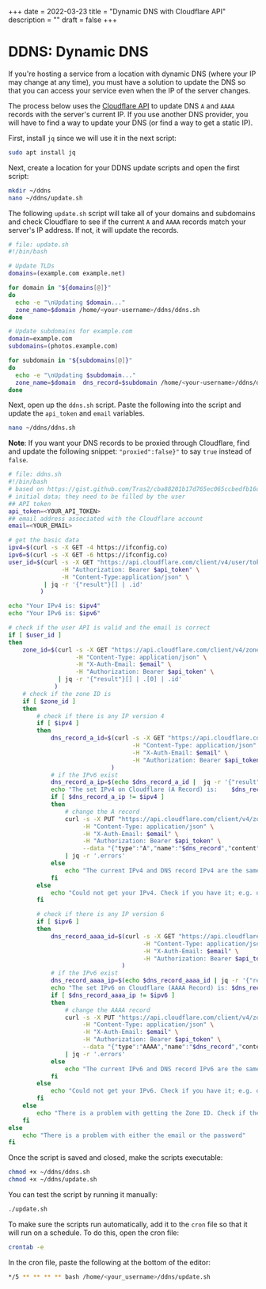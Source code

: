+++
date = 2022-03-23
title = "Dynamic DNS with Cloudflare API"
description = ""
draft = false
+++

# DDNS: Dynamic DNS

If you're hosting a service from a location with dynamic DNS (where your IP may
change at any time), you must have a solution to update the DNS so that you can
access your service even when the IP of the server changes.

The process below uses the [Cloudflare API](https://api.cloudflare.com/) to
update DNS `A` and `AAAA` records with the server's current IP. If you use
another DNS provider, you will have to find a way to update your DNS (or find a
way to get a static IP).

First, install `jq` since we will use it in the next script:

```sh
sudo apt install jq
```

Next, create a location for your DDNS update scripts and open the first script:

```sh
mkdir ~/ddns
nano ~/ddns/update.sh
```

The following `update.sh` script will take all of your domains and subdomains
and check Cloudflare to see if the current `A` and `AAAA` records match your
server's IP address. If not, it will update the records.

```sh
# file: update.sh
#!/bin/bash

# Update TLDs
domains=(example.com example.net)

for domain in "${domains[@]}"
do
  echo -e "\nUpdating $domain..."
  zone_name=$domain /home/<your-username>/ddns/ddns.sh
done

# Update subdomains for example.com
domain=example.com
subdomains=(photos.example.com)

for subdomain in "${subdomains[@]}"
do
  echo -e "\nUpdating $subdomain..."
  zone_name=$domain  dns_record=$subdomain /home/<your-username>/ddns/ddns.sh
done
```

Next, open up the `ddns.sh` script. Paste the following into the script and
update the `api_token` and `email` variables.

```sh
nano ~/ddns/ddns.sh
```

**Note**: If you want your DNS records to be proxied through Cloudflare, find
and update the following snippet: `"proxied":false}"` to say `true` instead of
`false`.

```sh
# file: ddns.sh
#!/bin/bash
# based on https://gist.github.com/Tras2/cba88201b17d765ec065ccbedfb16d9a
# initial data; they need to be filled by the user
## API token
api_token=<YOUR_API_TOKEN>
## email address associated with the Cloudflare account
email=<YOUR_EMAIL>

# get the basic data
ipv4=$(curl -s -X GET -4 https://ifconfig.co)
ipv6=$(curl -s -X GET -6 https://ifconfig.co)
user_id=$(curl -s -X GET "https://api.cloudflare.com/client/v4/user/tokens/verify" \
               -H "Authorization: Bearer $api_token" \
               -H "Content-Type:application/json" \
          | jq -r '{"result"}[] | .id'
         )

echo "Your IPv4 is: $ipv4"
echo "Your IPv6 is: $ipv6"

# check if the user API is valid and the email is correct
if [ $user_id ]
then
    zone_id=$(curl -s -X GET "https://api.cloudflare.com/client/v4/zones?name=$zone_name&status=active" \
                   -H "Content-Type: application/json" \
                   -H "X-Auth-Email: $email" \
                   -H "Authorization: Bearer $api_token" \
              | jq -r '{"result"}[] | .[0] | .id'
             )
    # check if the zone ID is
    if [ $zone_id ]
    then
        # check if there is any IP version 4
        if [ $ipv4 ]
        then
            dns_record_a_id=$(curl -s -X GET "https://api.cloudflare.com/client/v4/zones/$zone_id/dns_records?type=A&name=$dns_record"  \
                                   -H "Content-Type: application/json" \
                                   -H "X-Auth-Email: $email" \
                                   -H "Authorization: Bearer $api_token"
                             )
            # if the IPv6 exist
            dns_record_a_ip=$(echo $dns_record_a_id |  jq -r '{"result"}[] | .[0] | .content')
            echo "The set IPv4 on Cloudflare (A Record) is:    $dns_record_a_ip"
            if [ $dns_record_a_ip != $ipv4 ]
            then
                # change the A record
                curl -s -X PUT "https://api.cloudflare.com/client/v4/zones/$zone_id/dns_records/$(echo $dns_record_a_id | jq -r '{"result"}[] | .[0] | .id')" \
                     -H "Content-Type: application/json" \
                     -H "X-Auth-Email: $email" \
                     -H "Authorization: Bearer $api_token" \
                     --data "{"type":"A","name":"$dns_record","content":"$ipv4","ttl":1,"proxied":false}" \
                | jq -r '.errors'
            else
                echo "The current IPv4 and DNS record IPv4 are the same."
            fi
        else
            echo "Could not get your IPv4. Check if you have it; e.g. on https://ifconfig.co"
        fi

        # check if there is any IP version 6
        if [ $ipv6 ]
        then
            dns_record_aaaa_id=$(curl -s -X GET "https://api.cloudflare.com/client/v4/zones/$zone_id/dns_records?type=AAAA&name=$dns_record"  \
                                      -H "Content-Type: application/json" \
                                      -H "X-Auth-Email: $email" \
                                      -H "Authorization: Bearer $api_token"
                                )
            # if the IPv6 exist
            dns_record_aaaa_ip=$(echo $dns_record_aaaa_id | jq -r '{"result"}[] | .[0] | .content')
            echo "The set IPv6 on Cloudflare (AAAA Record) is: $dns_record_aaaa_ip"
            if [ $dns_record_aaaa_ip != $ipv6 ]
            then
                # change the AAAA record
                curl -s -X PUT "https://api.cloudflare.com/client/v4/zones/$zone_id/dns_records/$(echo $dns_record_aaaa_id | jq -r '{"result"}[] | .[0] | .id')" \
                     -H "Content-Type: application/json" \
                     -H "X-Auth-Email: $email" \
                     -H "Authorization: Bearer $api_token" \
                     --data "{"type":"AAAA","name":"$dns_record","content":"$ipv6","ttl":1,"proxied":false}" \
                | jq -r '.errors'
            else
                echo "The current IPv6 and DNS record IPv6 are the same."
            fi
        else
            echo "Could not get your IPv6. Check if you have it; e.g. on https://ifconfig.co"
        fi
    else
        echo "There is a problem with getting the Zone ID. Check if the Zone Name is correct."
    fi
else
    echo "There is a problem with either the email or the password"
fi
```

Once the script is saved and closed, make the scripts executable:

```sh
chmod +x ~/ddns/ddns.sh
chmod +x ~/ddns/update.sh
```

You can test the script by running it manually:

```sh
./update.sh
```

To make sure the scripts run automatically, add it to the `cron` file so that it
will run on a schedule. To do this, open the cron file:

```sh
crontab -e
```

In the cron file, paste the following at the bottom of the editor:

```sh
*/5 ** ** ** ** bash /home/<your_username>/ddns/update.sh
```
